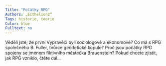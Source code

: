 ```yaml
---
Title: "Počátky RPG"
Authors: „Ecthelion2“
Tags: historie, teorie
Color: blue
Fulltext: no 
---
```

Věděli jste, že první Vypravěči byli sociologové
a ekonomové? Co má s RPG společného
B. Fuller, tvůrce geodetické kopule?
Proč jsou počátky RPG spojeny se jménem
fiktivního městečka Brauenstein? Pokud
chcete zjistit, jak RPG vzniklo, čtěte dál...